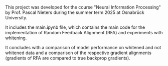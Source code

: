 This project was developed for the course "Neural Information Processing" by Prof. Pascal Nieters during the summer term 2025 at Osnabrück University.

It includes the main.ipynb file, which contains the main code for the implementation of Random Feedback Alignment (RFA) and experiments with whitening.

It concludes with a comparison of model performance on whitened and not whitened data and a comparison of the respective gradient alignments (gradients of RFA are compared to true backprop gradients).

